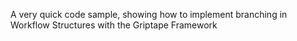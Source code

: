A very quick code sample, showing how to implement branching in Workflow Structures with the Griptape Framework